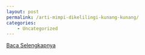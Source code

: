 ```yaml
---
layout: post
permalink: /arti-mimpi-dikelilingi-kunang-kunang/
categories:
    - Uncategorized
---
```


[Baca Selengkapnya](/04)